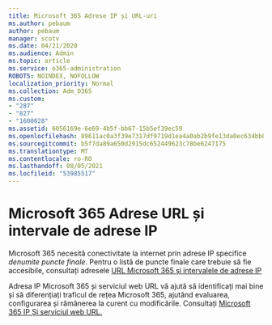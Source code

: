 ```yaml
---
title: Microsoft 365 Adrese IP și URL-uri
ms.author: pebaum
author: pebaum
manager: scotv
ms.date: 04/21/2020
ms.audience: Admin
ms.topic: article
ms.service: o365-administration
ROBOTS: NOINDEX, NOFOLLOW
localization_priority: Normal
ms.collection: Adm_O365
ms.custom:
- "287"
- "827"
- "1600028"
ms.assetid: 6056169e-6e69-4b5f-bb67-15b5ef39ec59
ms.openlocfilehash: 89611ac0a3f39e7317df9719d1ea4a0ab2b9fe13da0ec634bb83190870fe5874
ms.sourcegitcommit: b5f7da89a650d2915dc652449623c78be6247175
ms.translationtype: MT
ms.contentlocale: ro-RO
ms.lasthandoff: 08/05/2021
ms.locfileid: "53985517"
---
```

# <a name="microsoft-365-urls-and-ip-address-ranges"></a>Microsoft 365 Adrese URL și intervale de adrese IP

Microsoft 365 necesită conectivitate la internet prin adrese IP specifice *denumite puncte finale*.
Pentru o listă de puncte finale care trebuie să fie accesibile, consultați adresele [URL Microsoft 365 și intervalele de adrese IP](https://docs.microsoft.com/office365/enterprise/urls-and-ip-address-ranges) 

Adresa IP Microsoft 365 și serviciul web URL vă ajută să identificați mai bine și să diferențiați traficul de rețea Microsoft 365, ajutând evaluarea, configurarea și rămânerea la curent cu modificările. Consultați [Microsoft 365 IP Și serviciul web URL.](https://docs.microsoft.com/office365/enterprise/office-365-ip-web-service)